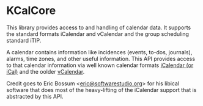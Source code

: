 # KCalCore #

This library provides access to and handling of calendar data.
It supports the standard formats iCalendar and vCalendar and the
group scheduling standard iTIP.

A calendar contains information like incidences (events, to-dos, journals),
alarms, time zones, and other useful information.  This API provides
access to that calendar information via well known calendar formats
[iCalendar (or iCal)](http://en.wikipedia.org/wiki/Icalendar) and the oolder
[vCalendar](http://en.wikipedia.org/wiki/VCalendar).
 
Credit goes to Eric Bossum \<eric@softwarestudio.org\> for his libical
software that does most of the heavy-lifting of the iCalendar support
that is abstracted by this API.
